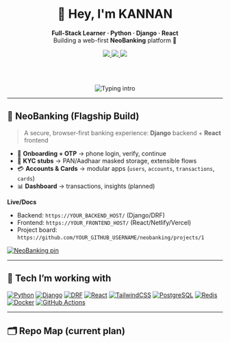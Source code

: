 <!-- Profile README for YOUR_NAME_HERE -->
<!-- Replace YOUR_GITHUB_USERNAME and links before committing -->

<!-- HEADER -->
<div align="center">
  
# 👋 Hey, I'm KANNAN  
**Full-Stack Learner · Python · Django · React**  
Building a web-first **NeoBanking** platform 🚀

<a href="https://github.com/astradevop?tab=followers">
  <img src="https://img.shields.io/github/followers/astradevop?label=Followers&style=flat-square" />
</a>
<a href="https://github.com/astradevop">
  <img src="https://komarev.com/ghpvc/?username=astradevop&style=flat-square" />
</a>
<a href="https://www.linkedin.com/in/aakash-s-nair/">
  <img src="https://img.shields.io/badge/Connect-LinkedIn-blue?style=flat-square&logo=linkedin" />
</a>

<br/><br/>

<picture>
  <source media="(prefers-color-scheme: dark)" srcset="https://readme-typing-svg.herokuapp.com?font=Fira+Code&pause=800&color=00E5FF&center=true&vCenter=true&width=600&lines=Web-first+NeoBanking;Django+%2B+DRF+%2B+React;Clean+APIs%2C+secure+flows%2C+real+UX;Learning+in+public+%26+shipping+fast" />
  <img alt="Typing intro" src="https://readme-typing-svg.herokuapp.com?font=Fira+Code&pause=800&color=0A66C2&center=true&vCenter=true&width=600&lines=Web-first+NeoBanking;Django+%2B+DRF+%2B+React;Clean+APIs%2C+secure+flows%2C+real+UX;Learning+in+public+%26+shipping+fast" />
</picture>

</div>

---

## 🏦 NeoBanking (Flagship Build)
> A secure, browser-first banking experience: **Django** backend + **React** frontend

- 🔐 **Onboarding + OTP** → phone login, verify, continue
- 🧾 **KYC stubs** → PAN/Aadhaar masked storage, extensible flows
- 💳 **Accounts & Cards** → modular apps (`users`, `accounts`, `transactions`, `cards`)
- 📊 **Dashboard** → transactions, insights (planned)

**Live/Docs**
- Backend: `https://YOUR_BACKEND_HOST/` (Django/DRF)
- Frontend: `https://YOUR_FRONTEND_HOST/` (React/Netlify/Vercel)
- Project board: `https://github.com/YOUR_GITHUB_USERNAME/neobanking/projects/1`

<p align="left">
  <a href="https://github.com/YOUR_GITHUB_USERNAME/neobanking">
    <img src="https://github-readme-stats.vercel.app/api/pin/?username=YOUR_GITHUB_USERNAME&repo=neobanking&theme=transparent" alt="NeoBanking pin" />
  </a>
</p>

---

## 🧰 Tech I’m working with
<p>
  <a href="#"><img alt="Python" src="https://img.shields.io/badge/Python-3776AB?logo=python&logoColor=white"></a>
  <a href="#"><img alt="Django" src="https://img.shields.io/badge/Django-092E20?logo=django&logoColor=white"></a>
  <a href="#"><img alt="DRF" src="https://img.shields.io/badge/DRF-EE3A3A?logo=django&logoColor=white"></a>
  <a href="#"><img alt="React" src="https://img.shields.io/badge/React-20232a?logo=react&logoColor=61DAFB"></a>
  <a href="#"><img alt="TailwindCSS" src="https://img.shields.io/badge/Tailwind-06B6D4?logo=tailwindcss&logoColor=white"></a>
  <a href="#"><img alt="PostgreSQL" src="https://img.shields.io/badge/Postgres-4169E1?logo=postgresql&logoColor=white"></a>
  <a href="#"><img alt="Redis" src="https://img.shields.io/badge/Redis-DC382D?logo=redis&logoColor=white"></a>
  <a href="#"><img alt="Docker" src="https://img.shields.io/badge/Docker-2496ED?logo=docker&logoColor=white"></a>
  <a href="#"><img alt="GitHub Actions" src="https://img.shields.io/badge/GitHub_Actions-2088FF?logo=github-actions&logoColor=white"></a>
</p>

---

## 🗂️ Repo Map (current plan)
